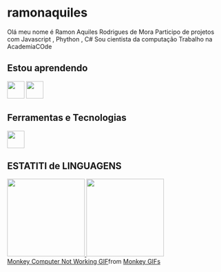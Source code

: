 # ramonaquiles
Olá meu nome é Ramon Aquiles Rodrigues de Mora
Participo de projetos com Javascript , Phython , C# 
Sou cientista da computação
Trabalho na AcademiaCOde

## Estou aprendendo

<img src="https://cdn.jsdelivr.net/gh/devicons/devicon/icons/java/java-original.svg" width="40" height="40"/> <img src="https://cdn.jsdelivr.net/gh/devicons/devicon/icons/linux/linux-original.svg" width="40" height="40"/>


## Ferramentas e Tecnologias

<img src="https://cdn.jsdelivr.net/gh/devicons/devicon/icons/git/git-original.svg" width="40" height="40"/>

## ESTATITI de LINGUAGENS


<div>
<a href="https://github.com/ramonaquiles7">
<img height="180em" src="https://github-readme-stats.vercel.app/api/top-langs/?username=ramonaquiles7&layout=compact&langs_count=7&theme=dracula"/>
<img height="180em" src="https://github-readme-stats.vercel.app/api?username=ramonaquiles7&show_icons=true&theme=dracula&include_all_commits=true&count_private=true"/>
</div>

<div class="tenor-gif-embed" data-postid="12674712" data-share-method="host" data-aspect-ratio="1.78" data-width="100%"><a href="https://tenor.com/view/monkey-computer-not-working-computer-broken-computer-problems-computer-issues-gif-12674712">Monkey Computer Not Working GIF</a>from <a href="https://tenor.com/search/monkey-gifs">Monkey GIFs</a></div> <script type="text/javascript" async src="https://tenor.com/embed.js"></script>
